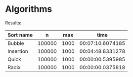 # Algorithms

Results:

| Sort name | n    | max |     time        |
| --------- | ---- | --- | --------------- |
|Bubble     |100000| 1000| 00:07:10.6074185|
|Insertion  |100000| 1000| 00:04:48.8331278|
|Quick      |100000| 1000| 00:00:00.5395985|
|Radix      |100000| 1000| 00:00:00.0375818|
